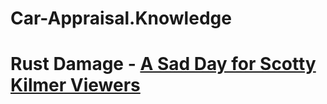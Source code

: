 # Car-Appraisal.Knowledge
# Rust Damage - [A Sad Day for Scotty Kilmer Viewers](https://youtu.be/FskmzUubCzg)
